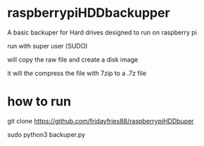 # raspberrypiHDDbackupper
A basic backuper for Hard drives designed to run on raspberry pi

run with super user (SUDO)

will copy the raw file and create a disk image

it will the compress the file with 7zip to a .7z file


# how to run

git clone https://github.com/fridayfries88/raspberrypiHDDbuper

sudo python3 backuper.py
